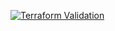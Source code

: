 
[![Terraform Validation](https://github.com/HappyPathway/terraform-aws-pipeline-codebuild/actions/workflows/terraform.yaml/badge.svg)](https://github.com/HappyPathway/terraform-aws-pipeline-codebuild/actions/workflows/terraform.yaml)
